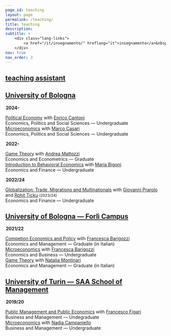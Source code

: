 ```yaml
---
page_id: teaching
layout: page
permalink: /teaching/
title: teaching
description:
subtitle: >
    <div class="lang-links">
        <a href="/it/insegnamento/" hreflang="it">insegnamento</a>&nbsp;|&nbsp;<a href="/es/docencia/" hreflang="es">docencia</a>
    </div>
nav: true
nav_order: 3
---
```


<div class="projects">
  <a href="javascript:void(0);" onclick="toggleVisibility('content-1')">
    <h2 class="category">
      <i class="fa-solid fa-chevron-right fa-2xs rotated" id="chevron-content-1"></i>
      <span>teaching assistant</span>
    </h2>
  </a>
</div>

<div id="content-1" class="toggle-section expanded">

<!-- TOGGLE TRIGGER -->
<div class="subsection">
  <a href="javascript:void(0);" onclick="toggleVisibility('subsection-unibo')">
    <h2 class="subsection">
       <i class="fa-solid fa-chevron-right fa-2xs rotated" id="chevron-subsection-unibo"></i>
       <span>University of Bologna</span>
    </h2>
  </a>
</div>

<!-- TOGGLE CONTENT -->
<div id="subsection-unibo" class="toggle-section expanded">

<p style="margin-left: 0.1em;"><b>2024-</b></p>

  <div class="teaching-entry indented">
   <div class="teaching-entry__row teaching-entry__row--title">
      <div class="teaching-entry__content">
          <a href='https://www.unibo.it/en/study/course-units-transferable-skills-moocs/course-unit-catalogue/course-unit/2024/468855'>Political Economy</a> with <a href='https://www.unibo.it/sitoweb/enrico.cantoni/en'>Enrico Cantoni </a>
      </div>
   </div>
   <div class="teaching-entry__row teaching-entry__row--course">
      <div class="teaching-entry__course-text">
        Economics, Politics and Social Sciences — Undergraduate
      </div>
    </div>
  </div>

  <div class="teaching-entry indented">
   <div class="teaching-entry__row teaching-entry__row--title">
      <div class="teaching-entry__content">
          <a href='https://www.unibo.it/en/study/course-units-transferable-skills-moocs/course-unit-catalogue/course-unit/2024/502710'>Microeconomics</a> with <a href='https://www.unibo.it/sitoweb/marco.casari/en'>Marco Casari</a>
      </div>
   </div>
   <div class="teaching-entry__row teaching-entry__row--course">
      <div class="teaching-entry__course-text">
        Economics, Politics and Social Sciences — Undergraduate
      </div>
    </div>
  </div>

<p style="margin-left: 0.1em;"><b>2022-</b></p>

  <div class="teaching-entry indented">
   <div class="teaching-entry__row teaching-entry__row--title">
      <div class="teaching-entry__content">
          <a href='https://www.unibo.it/en/study/course-units-transferable-skills-moocs/course-unit-catalogue/course-unit/2024/491971'>Game Theory</a> with <a href='https://www.unibo.it/sitoweb/andrea.mattozzi/en'>Andrea Mattozzi</a>
      </div>
   </div>
   <div class="teaching-entry__row teaching-entry__row--course">
      <div class="teaching-entry__course-text">
        Economics and Econometrics — Graduate
      </div>
    </div>
  </div>

  <div class="teaching-entry indented">
   <div class="teaching-entry__row teaching-entry__row--title">
      <div class="teaching-entry__content">
          <a href='https://www.unibo.it/en/study/course-units-transferable-skills-moocs/course-unit-catalogue/course-unit/2024/467276'>Introduction to Behavioral Economics</a> with <a href='https://www.unibo.it/sitoweb/maria.bigoni/en'>Maria Bigoni</a>
      </div>
   </div>
   <div class="teaching-entry__row teaching-entry__row--course">
      <div class="teaching-entry__course-text">
        Economics and Finance — Undergraduate
      </div>
    </div>
  </div>

<p style="margin-left: 0.1em;"><b>2022/24</b></p>

<div class="teaching-entry indented">
   <div class="teaching-entry__row teaching-entry__row--title">
      <div class="teaching-entry__content">
          <a href='https://www.unibo.it/en/study/course-units-transferable-skills-moocs/course-unit-catalogue/course-unit/2023/422038'>Globalization: Trade, Migrations and Multinationals</a> with <a href='https://www.unibo.it/sitoweb/giovanni.prarolo/en'>Giovanni Prarolo</a> and <a href='https://www.unibo.it/sitoweb/rohit.ticku/en'>Rohit Ticku</a> <span style="font-size: smaller; white-space: nowrap;">(2023/24)</span>
      </div>
   </div>
   <div class="teaching-entry__row teaching-entry__row--course">
      <div class="teaching-entry__course-text">
        Economics and Finance — Undergraduate
      </div>
    </div>
  </div>

</div>

<!-- TOGGLE TRIGGER -->
<div class="subsection">
  <a href="javascript:void(0);" onclick="toggleVisibility('subsection-uniboforli')">
    <h2 class="subsection">
       <i class="fa-solid fa-chevron-right fa-2xs rotated" id="chevron-subsection-uniboforli"></i>
       <span>University of Bologna — Forlì Campus</span>
    </h2>
  </a>
</div>

<!-- TOGGLE CONTENT -->
<div id="subsection-uniboforli" class="toggle-section expanded">

<p style="margin-left: 0.1em;"><b>2021/22</b></p>

  <div class="teaching-entry indented">
   <div class="teaching-entry__row teaching-entry__row--title">
      <div class="teaching-entry__content">
          <a href='https://www.unibo.it/en/study/course-units-transferable-skills-moocs/course-unit-catalogue/course-unit/2021/413556'>Competion Economics and Policy</a> with <a href='https://www.unibo.it/sitoweb/francesca.barigozzi/en'>Francesca Barigozzi</a>
      </div>
   </div>
   <div class="teaching-entry__row teaching-entry__row--course">
      <div class="teaching-entry__course-text">
        Economics and Management — Graduate (in Italian)
      </div>
    </div>
  </div>

  <div class="teaching-entry indented">
   <div class="teaching-entry__row teaching-entry__row--title">
      <div class="teaching-entry__content">
          <a href='https://www.unibo.it/en/study/course-units-transferable-skills-moocs/course-unit-catalogue/course-unit/2021/413375'>Microeconomics</a> with <a href='https://www.unibo.it/sitoweb/francesca.barigozzi/en'>Francesca Barigozzi</a>
      </div>
   </div>
   <div class="teaching-entry__row teaching-entry__row--course">
      <div class="teaching-entry__course-text">
        Economics and Business — Undergraduate
      </div>
    </div>
  </div>

  <div class="teaching-entry indented">
   <div class="teaching-entry__row teaching-entry__row--title">
      <div class="teaching-entry__content">
          <a href='https://www.unibo.it/en/study/course-units-transferable-skills-moocs/course-unit-catalogue/course-unit/2021/413555'>Game Theory</a> with <a href='https://www.unibo.it/sitoweb/natalia.montinari2/en'>Natalia Montinari</a>
      </div>
   </div>
   <div class="teaching-entry__row teaching-entry__row--course">
      <div class="teaching-entry__course-text">
         Economics and Management — Graduate (in Italian)
      </div>
    </div>
  </div>

</div>

<!-- TOGGLE TRIGGER -->
<div class="subsection">
  <a href="javascript:void(0);" onclick="toggleVisibility('subsection-unito')">
    <h2 class="subsection">
       <i class="fa-solid fa-chevron-right fa-2xs rotated" id="chevron-subsection-unito"></i>
       <span>University of Turin — SAA School of Management</span>
    </h2>
  </a>
</div>

<!-- TOGGLE CONTENT -->
<div id="subsection-unito" class="toggle-section expanded">

<p style="margin-left: 0.1em;"><b>2019/20</b></p>

  <div class="teaching-entry indented">
   <div class="teaching-entry__row teaching-entry__row--title">
      <div class="teaching-entry__content">
          <a href='https://www.business-management.unito.it/do/storicocorsi.pl/Show?_id=qeeh_1920'>Public Management and Public Economics</a> with <a href='https://www.management-en.unito.it/do/docenti.pl/Alias?francesco.figari#tab-profilo'>Francesco Figari</a>
      </div>
   </div>
   <div class="teaching-entry__row teaching-entry__row--course">
      <div class="teaching-entry__course-text">
        Business and Management — Undegraduate
      </div>
    </div>
  </div>

  <div class="teaching-entry indented">
   <div class="teaching-entry__row teaching-entry__row--title">
      <div class="teaching-entry__content">
           <a href='https://www.business-management.unito.it/do/storicocorsi.pl/Show?_id=wwm1_1920'>Microeconomics</a> with <a href='https://www.esomas-en.unito.it/do/docenti.pl/Alias?nadia.campaniello#tab-profilo'>Nadia Campaniello</a>
      </div>
   </div>
   <div class="teaching-entry__row teaching-entry__row--course">
      <div class="teaching-entry__course-text">
        Business and Management — Undergraduate
      </div>
    </div>
  </div>

</div>

</div>
